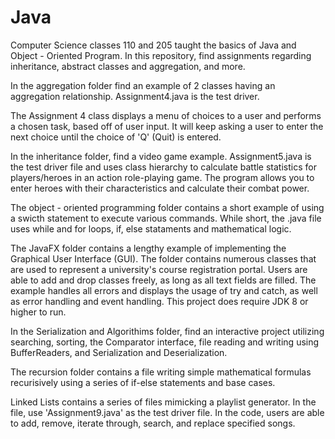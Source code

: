 # Java
Computer Science classes 110 and 205 taught the basics of Java and Object - Oriented Program. In this repository, find assignments regarding inheritance, abstract classes and aggregation, and more.

In the aggregation folder find an example of 2 classes having an aggregation relationship. Assignment4.java is the test driver. 

The Assignment 4 class displays a menu of choices to a user and performs a chosen task, based off of user input. It will keep asking a user to
enter the next choice until the choice of 'Q' (Quit) is entered.

In the inheritance folder, find a video game example. Assignment5.java is the test driver file and uses class hierarchy to calculate battle statistics for 
players/heroes in an action role-playing game. The program allows you to enter heroes with their characteristics and calculate their combat power.

The object - oriented programming folder contains a short example of using a swicth statement to execute various commands. While short, the .java file uses while and for loops, if, else stataments and mathematical logic.

The JavaFX folder contains a lengthy example of implementing the Graphical User Interface (GUI). The folder contains numerous classes that are used to represent a university's course registration portal. Users are able to add and drop classes freely, as long as all text fields are filled. The example handles all errors and displays the usage of try and catch, as well as error handling and event handling. This project does require JDK 8 or higher to run.

In the Serialization and Algorithims folder, find an interactive project utilizing searching, sorting, the Comparator interface, file reading and writing using BufferReaders, and Serialization and Deserialization.

The recursion folder contains a file writing simple mathematical formulas recurisively using a series of if-else statements and base cases.

Linked Lists contains a series of files mimicking a playlist generator. In the file, use 'Assignment9.java' as the test driver file. In the code, users are able to add, remove, iterate through, search, and replace specified songs. 
